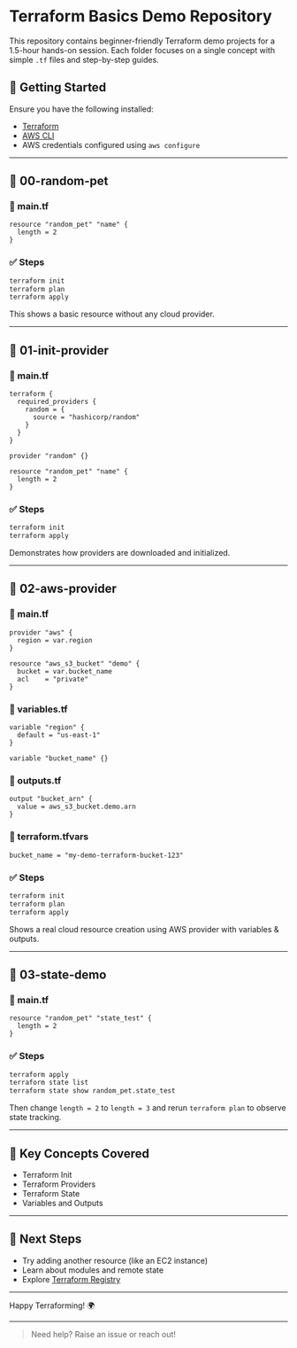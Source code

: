 # Terraform Basics Demo Repository

This repository contains beginner-friendly Terraform demo projects for a 1.5-hour hands-on session. Each folder focuses on a single concept with simple `.tf` files and step-by-step guides.

## 🚀 Getting Started
Ensure you have the following installed:
- [Terraform](https://developer.hashicorp.com/terraform/downloads)
- [AWS CLI](https://docs.aws.amazon.com/cli/latest/userguide/install-cliv2.html)
- AWS credentials configured using `aws configure`

---

## 📁 00-random-pet
### 📄 main.tf
```hcl
resource "random_pet" "name" {
  length = 2
}
```
### ✅ Steps
```sh
terraform init
terraform plan
terraform apply
```
This shows a basic resource without any cloud provider.

---

## 📁 01-init-provider
### 📄 main.tf
```hcl
terraform {
  required_providers {
    random = {
      source = "hashicorp/random"
    }
  }
}

provider "random" {}

resource "random_pet" "name" {
  length = 2
}
```
### ✅ Steps
```sh
terraform init
terraform apply
```
Demonstrates how providers are downloaded and initialized.

---

## 📁 02-aws-provider
### 📄 main.tf
```hcl
provider "aws" {
  region = var.region
}

resource "aws_s3_bucket" "demo" {
  bucket = var.bucket_name
  acl    = "private"
}
```

### 📄 variables.tf
```hcl
variable "region" {
  default = "us-east-1"
}

variable "bucket_name" {}
```

### 📄 outputs.tf
```hcl
output "bucket_arn" {
  value = aws_s3_bucket.demo.arn
}
```

### 📄 terraform.tfvars
```hcl
bucket_name = "my-demo-terraform-bucket-123"
```

### ✅ Steps
```sh
terraform init
terraform plan
terraform apply
```
Shows a real cloud resource creation using AWS provider with variables & outputs.

---

## 📁 03-state-demo
### 📄 main.tf
```hcl
resource "random_pet" "state_test" {
  length = 2
}
```
### ✅ Steps
```sh
terraform apply
terraform state list
terraform state show random_pet.state_test
```
Then change `length = 2` to `length = 3` and rerun `terraform plan` to observe state tracking.

---

## 🧠 Key Concepts Covered
- Terraform Init
- Terraform Providers
- Terraform State
- Variables and Outputs

---

## 📘 Next Steps
- Try adding another resource (like an EC2 instance)
- Learn about modules and remote state
- Explore [Terraform Registry](https://registry.terraform.io/)

---

Happy Terraforming! 🌍

---
> Need help? Raise an issue or reach out!

